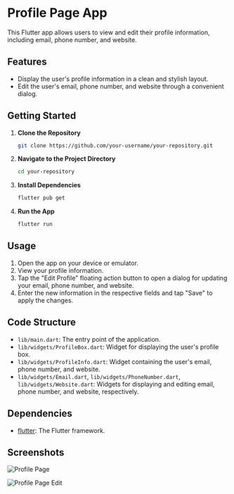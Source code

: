 # Profile Page App

This Flutter app allows users to view and edit their profile information, including email, phone number, and website.

## Features

- Display the user's profile information in a clean and stylish layout.
- Edit the user's email, phone number, and website through a convenient dialog.

## Getting Started

1. **Clone the Repository**

    ```bash
    git clone https://github.com/your-username/your-repository.git
    ```

2. **Navigate to the Project Directory**

    ```bash
    cd your-repository
    ```

3. **Install Dependencies**

    ```bash
    flutter pub get
    ```

4. **Run the App**

    ```bash
    flutter run
    ```

## Usage

1. Open the app on your device or emulator.
2. View your profile information.
3. Tap the "Edit Profile" floating action button to open a dialog for updating your email, phone number, and website.
4. Enter the new information in the respective fields and tap "Save" to apply the changes.

## Code Structure

- `lib/main.dart`: The entry point of the application.
- `lib/widgets/ProfileBox.dart`: Widget for displaying the user's profile box.
- `lib/widgets/ProfileInfo.dart`: Widget containing the user's email, phone number, and website.
- `lib/widgets/Email.dart`, `lib/widgets/PhoneNumber.dart`, `lib/widgets/Website.dart`: Widgets for displaying and editing email, phone number, and website, respectively.

## Dependencies

- [flutter](https://flutter.dev/): The Flutter framework.

## Screenshots


![Profile Page](C:\Users\arwa1\Desktop\vs_projects\app_dev\flutter\Task-1T2\readme\Profile_page.png)

![Profile Page Edit](C:\Users\arwa1\Desktop\vs_projects\app_dev\flutter\Task-1T2\readme\Profile_edit.png)

